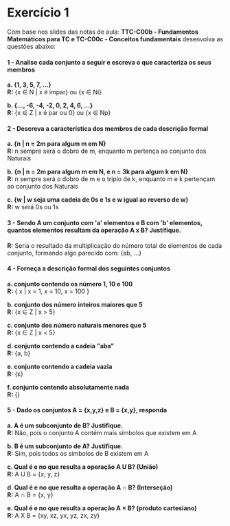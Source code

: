 # Exercício 1
Com base nos slides das notas de aula: **TTC-C00b - Fundamentos Matemáticos para TC e TC-C00c - Conceitos fundamentais** desenvolva as questões abaixo:  

#### 1 - Analise cada conjunto a seguir e escreva o que caracteriza os seus membros
**a. {1, 3, 5, 7, ...}**  
**R:** {x ∈ N | x é ímpar} ou {x ∈ Ni}  

**b. {..., -6, -4, -2, 0, 2, 4, 6, ...}**  
**R:** {x ∈ Z | x é par ou 0} ou {x ∈ Np}  

#### 2 - Descreva a característica dos membros de cada descrição formal
**a. {n | n = 2m para algum m em N}**  
**R:** n sempre será o dobro de m, enquanto m pertença ao conjunto dos Naturais  

**b. {n | n = 2m para algum m em N, e n = 3k para algum k em N}**  
**R:** n sempre será o dobro de m e o triplo de k, enquanto m e k pertençam ao conjunto dos Naturais  

**c. {w | w seja uma cadeia de 0s e 1s e w igual ao reverso de w}**  
**R:** w será 0s ou 1s

#### 3 - Sendo A um conjunto com 'a' elementos e B com 'b' elementos, quantos elementos resultam da operação A x B? Justifique.
**R:** Seria o resultado da multiplicação do número total de elementos de cada conjunto, formando algo parecido com: {ab, ...}

#### 4 - Forneça a descrição formal dos seguintes conjuntos
**a. conjunto contendo os número 1, 10 e 100**  
**R:** { x | x = 1, x = 10, x = 100 }

**b. conjunto dos número inteiros maiores que 5**  
**R:** {x ∈ Z | x > 5}

**c. conjunto dos número naturais menores que 5**  
**R:** {x ∈ Z | x < 5}

**d. conjunto contendo a cadeia "aba"**  
**R:** {a, b}

**e. conjunto contendo a cadeia vazia**  
**R:** {ε}

**f. conjunto contendo absolutamente nada**  
**R:** {}  

#### 5 - Dado os conjuntos A = {x,y,z} e B = {x,y}, responda
**a. A é um subconjunto de B? Justifique.**  
**R:** Não, pois o conjunto A contém mais símbolos que existem em A

**b. B é um subconjunto de A? Justifique.**  
**R:** Sim, pois todos os símbolos de B existem em A

**c. Qual é e no que resulta a operação A U B? (União)**  
**R:** A U B = {x, y, z}

**d. Qual é e no que resulta a operação A ∩ B? (Interseção)**  
**R:** A ∩ B = {x, y}

**e. Qual é e no que resulta a operação A × B? (produto cartesiano)**  
**R:** A X B = {xy, xz, yx, yz, zx, zy}